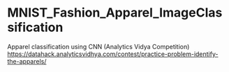 # MNIST_Fashion_Apparel_ImageClassification
Apparel classification using CNN (Analytics Vidya Competition)
https://datahack.analyticsvidhya.com/contest/practice-problem-identify-the-apparels/
